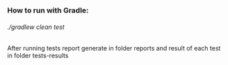 ### How to run with Gradle:
###### ./gradlew clean test
After running tests report generate in folder reports and result of each test in folder tests-results
